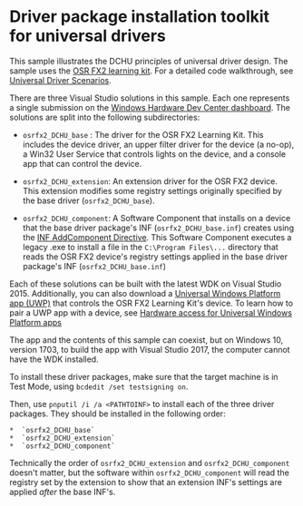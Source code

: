 # Driver package installation toolkit for universal drivers 

This sample illustrates the DCHU principles of universal driver design.  The sample uses the [OSR FX2 learning kit](http://store.osr.com/product/osr-usb-fx2-learning-kit-v2/).  For a detailed code walkthrough, see [Universal Driver Scenarios](https://docs.microsoft.com/windows-hardware/drivers/develop/universal-driver-scenarios).

There are three Visual Studio solutions in this sample.  Each one represents a single submission on the [Windows Hardware Dev Center dashboard](https://developer.microsoft.com/windows/hardware/dashboard-sign-in).  The solutions are split into the following subdirectories:

*  `osrfx2_DCHU_base` : The driver for the OSR FX2 Learning Kit.  This includes the device driver, an upper filter driver for the device (a no-op), a Win32 User Service that controls lights on the device, and a console app that can control the device.

*  `osrfx2_DCHU_extension`: An extension driver for the OSR FX2 device.  This extension modifies some registry settings originally specified by the base driver (`osrfx2_DCHU_base`).

*  `osrfx2_DCHU_component`: A Software Component that installs on a device that the base driver package's INF (`osrfx2_DCHU_base.inf`) creates using the [INF AddComponent Directive](https://docs.microsoft.com/windows-hardware/drivers/install/inf-addcomponent-directive).  This Software Component executes a legacy .exe to install a file in the `C:\Program Files\...` directory that reads the OSR FX2 device's registry settings applied in the base driver package's INF (`osrfx2_DCHU_base.inf`)

Each of these solutions can be built with the latest WDK on Visual Studio 2015.  Additionally, you can also download a [Universal Windows Platform app (UWP)](https://github.com/Microsoft/Windows-universal-samples/tree/master/Samples/CustomCapability) that controls the OSR FX2 Learning Kit's device.  To learn how to pair a UWP app with a device, see [Hardware access for Universal Windows Platform apps](https://docs.microsoft.com/windows-hardware/drivers/devapps/hardware-access-for-universal-windows-platform-apps)

The app and the contents of this sample can coexist, but on Windows 10, version 1703, to build the app with Visual Studio 2017, the computer cannot have the WDK installed.

To install these driver packages, make sure that the target machine is in Test Mode, using `bcdedit /set testsigning on`.

Then, use `pnputil /i /a <PATHTOINF>` to install each of the three driver packages.  They should
be installed in the following order:

    *  `osrfx2_DCHU_base`
    *  `osrfx2_DCHU_extension`
    *  `osrfx2_DCHU_component`

Technically the order of `osrfx2_DCHU_extension` and `osrfx2_DCHU_component` doesn't matter, but the software within `osrfx2_DCHU_component` will read the registry set by the extension to show that an extension INF's settings are applied *after* the base INF's.
                       